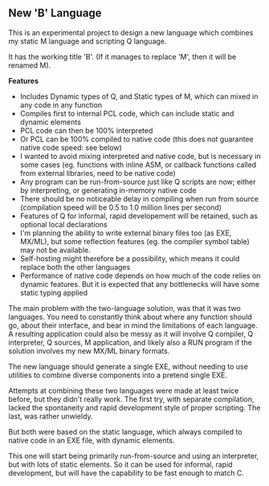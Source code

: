 ## New 'B' Language

This is an experimental project to design a new language which combines my static M language and scripting Q language.

It has the working title 'B'. (If it manages to replace 'M', then it will be renamed M).

**Features**

* Includes Dynamic types of Q, and Static types of M, which can mixed in any code in any function
* Compiles first to internal PCL code, which can include static and dynamic elements
* PCL code can then be 100% interpreted
* Or PCL can be 100% compiled to native code (this does not guarantee native code speed: see below)
* I wanted to avoid mixing interpreted and native code, but is necessary in some cases (eg. functions with inline ASM, or callback functions called from external libraries, need to be native code)
* Any program can be run-from-source just like Q scripts are now; either by interpreting, or generating in-memory native code
* There should be no noticeable delay in compiling when run from source (compilation speed will be 0.5 to 1.0 million lines per second)
* Features of Q for informal, rapid developement will be retained, such as optional local declarations
* I'm planning the ability to write external binary files too (as EXE, MX/ML), but some reflection features (eg. the compiler symbol table) may not be available.
* Self-hosting might therefore be a possibility, which means it could replace both the other languages
* Performance of native code depends on how much of the code relies on dynamic features. But it is expected that any bottlenecks will have some static typing applied

The main problem with the two-language solution, was that it was two languages. You need to constantly think about where any function should go, about their interface, and bear in mind the limitations of each language. A resulting application could also be messy as it will involve Q compiler, Q interpreter, Q sources, M application, and likely also a RUN program if the solution involves my new MX/ML binary formats.

The new language should generate a single EXE, without needing to use utilities to combine diverse components into a pretend single EXE.

Attempts at combining these two languages were made at least twice before, but they didn't really work. The first try, with separate compilation, lacked the spontaneity and rapid development style of proper scripting. The last, was rather unwieldy.

But both were based on the static language, which always compiled to native code in an EXE file, with dynamic elements.

This one will start being primarily run-from-source and using an interpreter, but with lots of static elements. So it can be used for informal, rapid development, but will have the capability to be fast enough to match C.
